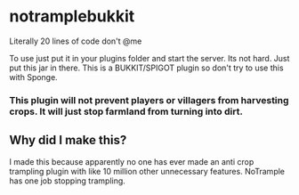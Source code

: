 # notramplebukkit
Literally 20 lines of code don't @me

To use just put it in your plugins folder and start the server. Its not hard. Just put this jar in there.
This is a BUKKIT/SPIGOT plugin so don't try to use this with Sponge.

### This plugin will not prevent players or villagers from harvesting crops. It will just stop farmland from turning into dirt.

## Why did I make this?
I made this because apparently no one has ever made an anti crop trampling plugin with like 10 million other unnecessary features. NoTrample has one job stopping trampling.
